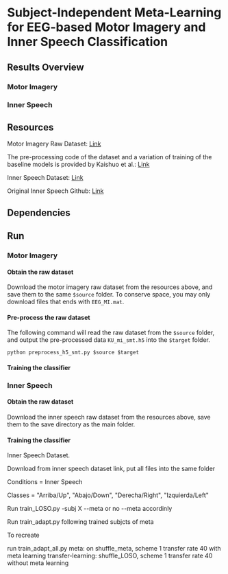 
# Subject-Independent Meta-Learning for EEG-based Motor Imagery and Inner Speech Classification

## Results Overview

### Motor Imagery

### Inner Speech

## Resources

Motor Imagery Raw Dataset: [Link](http://gigadb.org/dataset/100542)

The pre-processing code of the dataset and a variation of training of the baseline models is provided by Kaishuo et al.: [Link](https://github.com/zhangks98/eeg-adapt)

Inner Speech Dataset: [Link](https://openneuro.org/datasets/ds003626/versions/2.1.2)

Original Inner Speech Github: [Link](https://github.com/N-Nieto/Inner_Speech_Dataset)

## Dependencies

## Run

### Motor Imagery

#### Obtain the raw dataset

Download the motor imagery raw dataset from the resources above, and save them to the same `$source` folder. To conserve space, you may only download files that ends with `EEG_MI.mat`.

#### Pre-process the raw dataset

The following command will read the raw dataset from the `$source` folder, and output the pre-processed data `KU_mi_smt.h5` into the `$target` folder.

```
python preprocess_h5_smt.py $source $target
```
#### Training the classifier

### Inner Speech

#### Obtain the raw dataset

Download the inner speech raw dataset from the resources above, save them to the save directory as the main folder.

#### Training the classifier

Inner Speech Dataset.

Download from inner speech dataset link, put all files into the same folder

Conditions = Inner Speech

Classes = "Arriba/Up", "Abajo/Down", "Derecha/Right", "Izquierda/Left"

Run train_LOSO.py -subj X --meta or no --meta accordinly

Run train_adapt.py following trained subjcts of meta

To recreate

run train_adapt_all.py
meta: on shuffle_meta, scheme 1 transfer rate 40 with meta learning
transfer-learning: shuffle_LOSO, scheme 1 transfer rate 40 without meta learning
